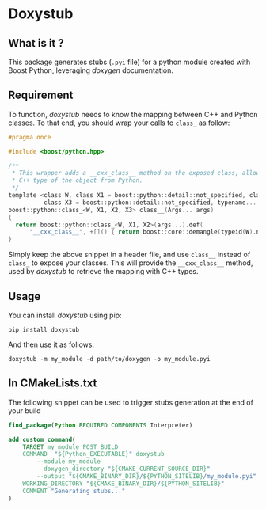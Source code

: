 # Doxystub

## What is it ?

This package generates stubs (`.pyi` file) for a python module created with Boost Python, leveraging *doxygen* documentation.

## Requirement

To function, *doxystub* needs to know the mapping between C++ and Python classes. To that end, you should wrap your calls to `class_` as follow:

```c
#pragma once

#include <boost/python.hpp>

/**
 * This wrapper adds a __cxx_class__ method on the exposed class, allowing to retrieve the original
 * C++ type of the object from Python.
 */
template <class W, class X1 = boost::python::detail::not_specified, class X2 = boost::python::detail::not_specified,
          class X3 = boost::python::detail::not_specified, typename... Args>
boost::python::class_<W, X1, X2, X3> class__(Args... args)
{
  return boost::python::class_<W, X1, X2>(args...).def(
      "__cxx_class__", +[]() { return boost::core::demangle(typeid(W).name()); });
}
```

Simply keep the above snippet in a header file, and use `class__` instead of `class_` to expose your classes. 
This will provide the `__cxx_class__` method, used by *doxystub* to retrieve the mapping with C++ types.

## Usage

You can install *doxystub* using pip:

```
pip install doxystub
```

And then use it as follows:

```
doxystub -m my_module -d path/to/doxygen -o my_module.pyi
```

## In CMakeLists.txt

The following snippet can be used to trigger stubs generation at the end of your build

```cmake
find_package(Python REQUIRED COMPONENTS Interpreter)

add_custom_command(
    TARGET my_module POST_BUILD
    COMMAND  "${Python_EXECUTABLE}" doxystub
        --module my_module
        --doxygen_directory "${CMAKE_CURRENT_SOURCE_DIR}"
        --output "${CMAKE_BINARY_DIR}/${PYTHON_SITELIB}/my_module.pyi"
    WORKING_DIRECTORY "${CMAKE_BINARY_DIR}/${PYTHON_SITELIB}"
    COMMENT "Generating stubs..."
)
```



